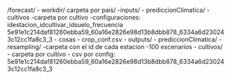 /forecast/
    - workdir/
        carpeta por pais/
            -inputs/
                - prediccionClimatica/
                    - cultivos
                        -carpeta por cultivo
                            -configuraciones: idestacion_idcultivar_idsuelo_frecuencia
                            5e91e1c214daf81260ebba59_60a16e2826e98d13b8dbb878_6334a6d230243c12cc1fa8c3_3
                                - cosas
                                - crop_conf.csv
            - outputs/
                - prediccionClimatica/
                    - resampling/
                        -carpeta con el id de cada estacion
                            -100 escenarios
                    - cultivos/
                        - carpeta por cultivo
                            - csv por config: 5e91e1c214daf81260ebba59_60a16e2826e98d13b8dbb878_6334a6d230243c12cc1fa8c3_3